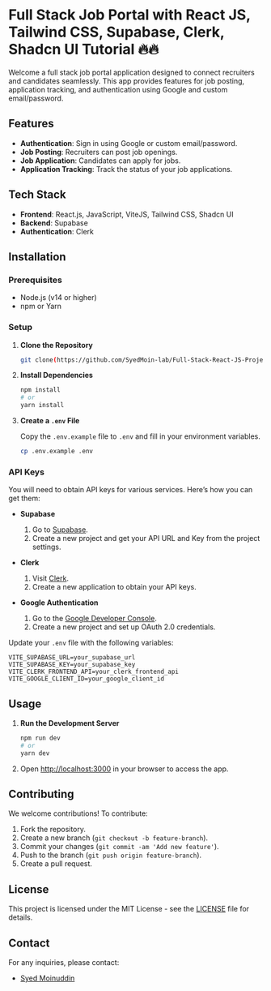 # Full Stack Job Portal with React JS, Tailwind CSS, Supabase, Clerk, Shadcn UI Tutorial 🔥🔥


Welcome a full stack job portal application designed to connect recruiters and candidates seamlessly. This app provides features for job posting, application tracking, and authentication using Google and custom email/password.

## Features

- **Authentication**: Sign in using Google or custom email/password.
- **Job Posting**: Recruiters can post job openings.
- **Job Application**: Candidates can apply for jobs.
- **Application Tracking**: Track the status of your job applications.

## Tech Stack

- **Frontend**: React.js, JavaScript, ViteJS, Tailwind CSS, Shadcn UI
- **Backend**: Supabase
- **Authentication**: Clerk

## Installation

### Prerequisites

- Node.js (v14 or higher)
- npm or Yarn

### Setup

1. **Clone the Repository**

   ```bash
   git clone(https://github.com/SyedMoin-lab/Full-Stack-React-JS-Project.git)
   ```

2. **Install Dependencies**

   ```bash
   npm install
   # or
   yarn install
   ```

3. **Create a `.env` File**

   Copy the `.env.example` file to `.env` and fill in your environment variables.

   ```bash
   cp .env.example .env
   ```

### API Keys

You will need to obtain API keys for various services. Here’s how you can get them:

- **Supabase**
  1. Go to [Supabase](https://supabase.io/).
  2. Create a new project and get your API URL and Key from the project settings.

- **Clerk**
  1. Visit [Clerk](https://clerk.dev/).
  2. Create a new application to obtain your API keys.

- **Google Authentication**
  1. Go to the [Google Developer Console](https://console.developers.google.com/).
  2. Create a new project and set up OAuth 2.0 credentials.

Update your `.env` file with the following variables:

```env
VITE_SUPABASE_URL=your_supabase_url
VITE_SUPABASE_KEY=your_supabase_key
VITE_CLERK_FRONTEND_API=your_clerk_frontend_api
VITE_GOOGLE_CLIENT_ID=your_google_client_id
```

## Usage

1. **Run the Development Server**

   ```bash
   npm run dev
   # or
   yarn dev
   ```

2. Open [http://localhost:3000](http://localhost:3000) in your browser to access the app.

## Contributing

We welcome contributions! To contribute:

1. Fork the repository.
2. Create a new branch (`git checkout -b feature-branch`).
3. Commit your changes (`git commit -am 'Add new feature'`).
4. Push to the branch (`git push origin feature-branch`).
5. Create a pull request.

## License

This project is licensed under the MIT License - see the [LICENSE](LICENSE) file for details.

## Contact

For any inquiries, please contact:

- [Syed Moinuddin](mailto:syedmoinuddin106@gmail.com.com)
